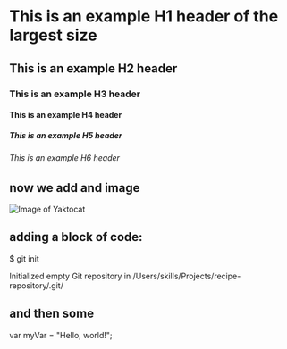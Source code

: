 # This is an example H1 header of the largest size
## This is an example H2 header
### This is an example H3 header
#### This is an example H4 header
##### This is an example H5 header
###### This is an example H6 header


## now we add and image

![Image of Yaktocat](https://octodex.github.com/images/yaktocat.png)


## adding a block of code:

$ git init

Initialized empty Git repository in /Users/skills/Projects/recipe-repository/.git/

## and then some

var myVar = "Hello, world!";
